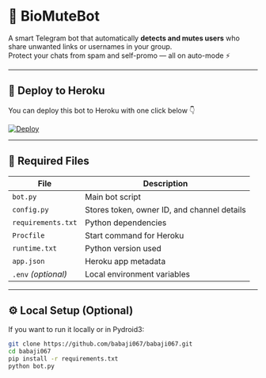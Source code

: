 # 🤖 BioMuteBot

A smart Telegram bot that automatically **detects and mutes users** who share unwanted links or usernames in your group.  
Protect your chats from spam and self-promo — all on auto-mode ⚡

---

## 🚀 Deploy to Heroku

You can deploy this bot to Heroku with one click below 👇

[![Deploy](https://www.herokucdn.com/deploy/button.svg)](https://heroku.com/deploy?template=https://github.com/babaji067/babaji067)

---

## 🧩 Required Files

| File | Description |
|------|--------------|
| `bot.py` | Main bot script |
| `config.py` | Stores token, owner ID, and channel details |
| `requirements.txt` | Python dependencies |
| `Procfile` | Start command for Heroku |
| `runtime.txt` | Python version used |
| `app.json` | Heroku app metadata |
| `.env` *(optional)* | Local environment variables |

---

## ⚙️ Local Setup (Optional)

If you want to run it locally or in Pydroid3:

```bash
git clone https://github.com/babaji067/babaji067.git
cd babaji067
pip install -r requirements.txt
python bot.py
